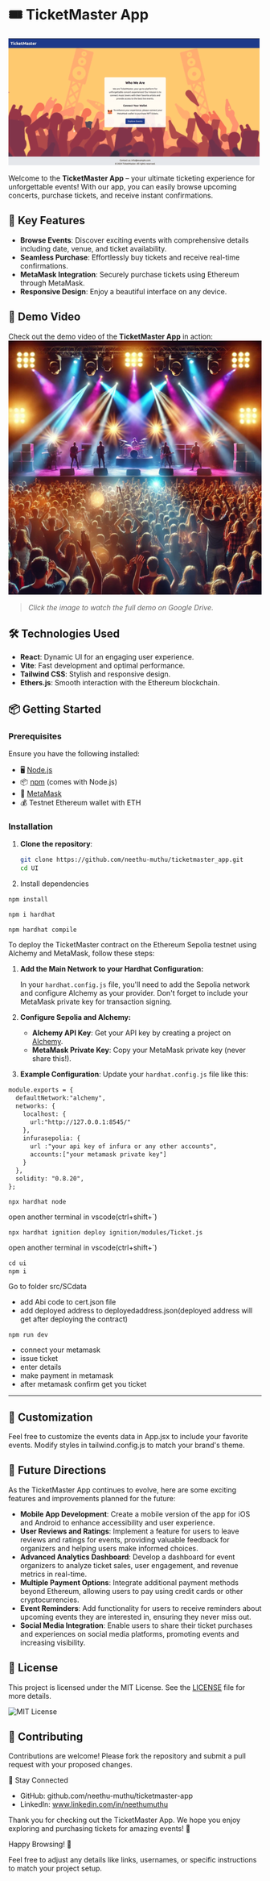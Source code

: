 # 🎟️ TicketMaster App

![TicketMaster App Image](Frontend/src/assets/images/Screenshot%20from%202024-09-21%2001-47-35%20(1).png)


Welcome to the **TicketMaster App** – your ultimate ticketing experience for unforgettable events! With our app, you can easily browse upcoming concerts, purchase tickets, and receive instant confirmations.

## 🚀 Key Features

- **Browse Events**: Discover exciting events with comprehensive details including date, venue, and ticket availability.
- **Seamless Purchase**: Effortlessly buy tickets and receive real-time confirmations.
- **MetaMask Integration**: Securely purchase tickets using Ethereum through MetaMask.
- **Responsive Design**: Enjoy a beautiful interface on any device.

 ## 🎥 Demo Video

Check out the demo video of the **TicketMaster App** in action:  
[![Watch the video](Frontend/src/assets/images/concert-thumbnail.webp)](https://drive.google.com/file/d/1hRI6GlXa_v1beCy8y_v2ttUa8GiVhepd/view?usp=sharing)

> _Click the image to watch the full demo on Google Drive._



## 🛠️ Technologies Used

- **React**: Dynamic UI for an engaging user experience.
- **Vite**: Fast development and optimal performance.
- **Tailwind CSS**: Stylish and responsive design.
- **Ethers.js**: Smooth interaction with the Ethereum blockchain.

## 📦 Getting Started

### Prerequisites

Ensure you have the following installed:

- 🖥 [Node.js](https://nodejs.org/)
- 📦 [npm](https://www.npmjs.com/) (comes with Node.js)
- 🔐 [MetaMask](https://metamask.io/)
- 💰 Testnet Ethereum wallet with ETH

### Installation

1. **Clone the repository**:

   ```bash
   git clone https://github.com/neethu-muthu/ticketmaster_app.git
   cd UI
   
2. Install dependencies

```
npm install
```
```
npm i hardhat
```
```
npm hardhat compile
```

To deploy the TicketMaster contract on the Ethereum Sepolia testnet using Alchemy and MetaMask, follow these steps:

1. **Add the Main Network to your Hardhat Configuration:**

   In your `hardhat.config.js` file, you'll need to add the Sepolia network and configure Alchemy as your provider. Don't forget to include your MetaMask private key for transaction signing.

2. **Configure Sepolia and Alchemy:**

   - **Alchemy API Key**: Get your API key by creating a project on [Alchemy](https://www.alchemy.com/).
   - **MetaMask Private Key**: Copy your MetaMask private key (never share this!).

3. **Example Configuration**: Update your `hardhat.config.js` file like this:
```
module.exports = {
  defaultNetwork:"alchemy",
  networks: {
    localhost: {
      url:"http://127.0.0.1:8545/"
    },
    infurasepolia: {
      url :"your api key of infura or any other accounts",
      accounts:["your metamask private key"]
    }
  },
  solidity: "0.8.20",
};
```
```
npx hardhat node
```
open another terminal in vscode(ctrl+shift+`)

```
npx hardhat ignition deploy ignition/modules/Ticket.js
``` 
open another terminal in vscode(ctrl+shift+`)

```
cd ui
npm i 
```
Go to folder src/SCdata

- add Abi code to cert.json file
- add deployed address to deployedaddress.json(deployed address will get after deploying the contract)
  
```
npm run dev
```
- connect your metamask
- issue ticket
- enter details
- make payment in metamask
- after metamask confirm get you ticket 
---

## 🎨 Customization
Feel free to customize the events data in App.jsx to include your favorite events. Modify styles in tailwind.config.js to match your brand's theme.

## 🚀 Future Directions

As the TicketMaster App continues to evolve, here are some exciting features and improvements planned for the future:

- **Mobile App Development**: Create a mobile version of the app for iOS and Android to enhance accessibility and user experience.
- **User Reviews and Ratings**: Implement a feature for users to leave reviews and ratings for events, providing valuable feedback for organizers and helping users make informed choices.
- **Advanced Analytics Dashboard**: Develop a dashboard for event organizers to analyze ticket sales, user engagement, and revenue metrics in real-time.
- **Multiple Payment Options**: Integrate additional payment methods beyond Ethereum, allowing users to pay using credit cards or other cryptocurrencies.
- **Event Reminders**: Add functionality for users to receive reminders about upcoming events they are interested in, ensuring they never miss out.
- **Social Media Integration**: Enable users to share their ticket purchases and experiences on social media platforms, promoting events and increasing visibility.

## 📜 License
This project is licensed under the MIT License. See the [LICENSE](LICENSE) file for more details.

![MIT License](https://img.shields.io/badge/License-MIT-blue.svg)

## 🙌 Contributing
Contributions are welcome! Please fork the repository and submit a pull request with your proposed changes.

📣 Stay Connected
- GitHub: github.com/neethu-muthu/ticketmaster-app
- LinkedIn: www.linkedin.com/in/neethumuthu

Thank you for checking out the TicketMaster App. We hope you enjoy exploring and purchasing tickets for amazing events! 🎉

Happy Browsing! 🥳

Feel free to adjust any details like links, usernames, or specific instructions to match your project setup.

